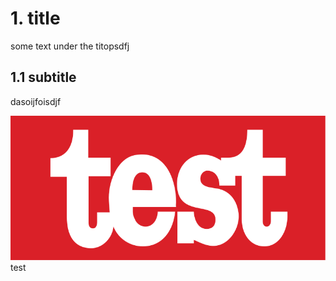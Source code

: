 # 1. title
some text under the titopsdfj
## 1.1 subtitle 
dasoijfoisdjf

![testimage](783px-Test-Logo.png "testimage")
test
